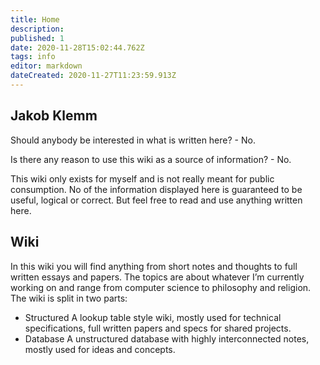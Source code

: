 ```yaml
---
title: Home
description: 
published: 1
date: 2020-11-28T15:02:44.762Z
tags: info
editor: markdown
dateCreated: 2020-11-27T11:23:59.913Z
---
```


## Jakob Klemm
Should anybody be interested in what is written here? - No.

Is there any reason to use this wiki as a source of information? - No.

This wiki only exists for myself and is not really meant for public consumption. No of the information displayed here is guaranteed to be useful, logical or correct. But feel free to read and use anything written here.

## Wiki
In this wiki you will find anything from short notes and thoughts to full written essays and papers. The topics are about whatever I’m currently working on and range from computer science to philosophy and religion. 
The wiki is split in two parts:
- Structured
	A lookup table style wiki, mostly used for technical specifications, full written papers and specs for shared projects.
- Database
	A unstructured database with highly interconnected notes, mostly used for ideas and concepts.